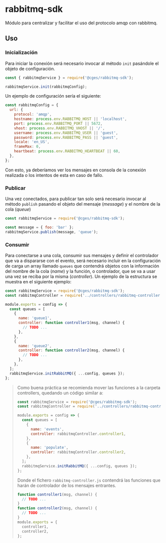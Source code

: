 # rabbitmq-sdk

Módulo para centralizar y facilitar el uso del protocolo amqp con rabbitmq.

## Uso

### Inicialización

Para iniciar la conexión será necesario invocar al método `init` pasándole el objeto de configuración.

```javascript
const { rabbitmqService } = require('@cges/rabbitmq-sdk');

rabbitmqService.init(rabbitmqConfig);
```

Un ejemplo de configuración sería el siguiente:

```javascript
const rabbitmqConfig = {
  url: {
    protocol: 'amqp',
    hostname: process.env.RABBITMQ_HOST || 'localhost',
    port: process.env.RABBITMQ_PORT || 5672,
    vhost: process.env.RABBITMQ_VHOST || '/',
    username: process.env.RABBITMQ_USER || 'guest',
    password: process.env.RABBITMQ_PASS || 'guest',
    locale: 'en_US',
    frameMax: 0,
    heartbeat: process.env.RABBITMQ_HEARTBEAT || 60,
  },
};
```

Con esto, ya deberíamos ver los mensajes en consola de la conexión realizada o los intentos de esta en caso de fallo.

### Publicar

Una vez conectados, para publicar tan solo será necesario invocar al método `publish` pasando el objeto del mensaje (_message_) y el nombre de la cola (_queue_)

```javascript
const rabbitmqService = require('@cges/rabbitmq-sdk');

const message = { foo: 'bar' };
rabbitmqService.publish(message, 'queue');
```

### Consumir

Para conectarse a una cola, consumir sus mensajes y definir el controlador que va a dispararse con el evento, será necesario incluir en la configuración de carga un array llamado `queues` que contendrá objetos con la información del nombre de la cola (_name_) y la función, o controlador, que se va a usar una vez se reciba por la misma (_controller_).
Un ejemplo de la estructura se muestra en el siguiente ejemplo:

```javascript
const rabbitmqService = require('@cges/rabbitmq-sdk');
const rabbitmqController = require('../controllers/rabbitmq-controller');

module.exports = config => {
  const queues = [
    {
      name: 'queue1',
      controller: function controller1(msg, channel) {
        // TODO ...
      },
    },
    {
      name: 'queue2',
      controller: function controller2(msg, channel) {
        // TODO ...
      },
    },
  ];
  rabbitmqService.initRabbitMQ({ ...config, queues });
};
```

> Como buena práctica se recomienda mover las funciones a la carpeta controllers, quedando un código similar a:
> 
> ```javascript
> const rabbitmqService = require('@cges/rabbitmq-sdk');
> const rabbitmqController = require('../controllers/rabbitmq-controller');
> 
> module.exports = config => {
>   const queues = [
>     {
>       name: 'events',
>       controller: rabbitmqController.controller1,
>     },
>     {
>       name: 'populate',
>       controller: rabbitmqController.controller2,
>     },
>   ];
>   rabbitmqService.initRabbitMQ({ ...config, queues });
> };
> ```
> 
> Donde el fichero `rabbitmq-controller.js` contendrá las funciones que harán de controlador de los mensajes entrantes.
> 
> ```javascript
> function controller1(msg, channel) {
>   // TODO ...
> }
> function controller2(msg, channel) {
>   // TODO ...
> }
> module.exports = {
>   controller1,
>   controller2,
> };
> ```